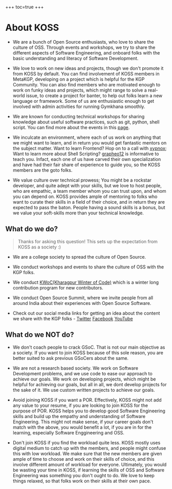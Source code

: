 +++
toc=true
+++

# About KOSS

* We are a bunch of Open Source enthusiasts, who love to share the culture of OSS. Through events and workshops, we try to share the different aspects of Software Engineering, and onboard folks with the basic understanding and literacy of Software Development.
  
* We love to work on new ideas and projects, though we don't promote it from KOSS by default. You can find involvement of KOSS members in MetaKGP, developing on a project which is helpful for the KGP Community. You can also find members who are motivated enough to work on funky ideas and projects, which might range to solve a real-world issue, to create a project for banter, to help out folks learn a new language or framework. Some of us are enthusiastic enough to get involved with admin activities for running Gymkhana smoothly.
  
* We are known for conducting technical workshops for sharing knowledge about useful software practices, such as git, python, shell script. You can find more about the events in this [page](/events/git-and-github.md).

* We inculcate an environment, where each of us work on anything that we might want to learn, and in return you would get fantastic mentors on the subject matter. Want to learn Frontend? Hop on to a call with [xypnox](https://xypnox.com/); Want to learn more about Shell Scripting? [grapheo12](https://grapheo12.in/) is informative to teach you. Infact, each one of us have carved their own specialization and have had their fair share of experience to guide you, so the KOSS members are the goto folks.

* We value culture over technical prowess; You might be a rockstar developer, and quite adept with your skills, but we love to host people, who are empathic, a team member whom you can trust upon, and whom you can depend on. KOSS provides ample of mentoring to folks who want to curate their skills in a field of their choice, and in return they are expected to pass the baton. People having a sound skills is a bonus, but we value your soft-skills more than your technical knowledge.
  
## What do we do?  

> Thanks for asking this question! This sets up the expectation from KOSS as a society :) 
 
* We are a college society to spread the culture of Open Source.

* We conduct workshops and events to share the culture of OSS with the KGP folks.

* We conduct [KWoC(Kharagpur Winter of Code)](https://kwoc.kossiitkgp.org/) which is a winter long contribution program for new contributors.

* We conduct Open Source Summit, where we invite people from all around India about their experiences with Open Source Software.

* Check out our social media links for getting an idea about the content we share with the KGP folks - [Twitter](https://twitter.com/kossiitkgp) [Facebook](https://www.facebook.com/kossiitkgp) [YouTube](https://www.youtube.com/c/KOSSIITKharagpur) 

## What do we NOT do?

* We don't coach people to crack GSoC. That is not our main objective as a society. If you want to join KOSS because of this sole reason, you are better suited to ask previous GSoCers about the same.
       
* We are not a research based society. We work on Software Development problems, and we use code to ease our approach to achieve our goals. We work on developing projects, which might be helpful for achieving our goals, but all in all, we dont develop projects for the sake of it. We use custom written projects to achieve our goals.

* Avoid joining KOSS if you want a POR. Effectively, KOSS might not add any value to your resume, if you are looking to join KOSS for the purpose of POR. KOSS helps you to develop good Software Engineering skills and build up the empathy and understanding of Software Engineering. This might not make sense, if your career goals don't match with the above, you would benefit a lot, if you are in for the learning, especially Software Enggineering and OSS.

* Don't join KOSS if you find the workload quite less. KOSS mostly uses digital medium to catch up with the members, and people might confuse this with low workload. We make sure that the new members are given ample of time to choose and work on their skills of choice, and this involve different amount of workload for everyone. Ultimately, you would be wasting your time in KOSS, if learning the skills of OSS and Software Engineering was something you don't ought to do. We love to keep things relaxed, so that folks work on their skills at their own pace.

